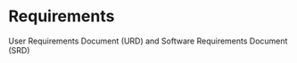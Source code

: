 Requirements
============

User Requirements Document (URD) and Software Requirements Document (SRD)
